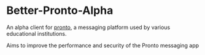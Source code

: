 # Better-Pronto-Alpha

An alpha client for [pronto](https://pronto.io), a messaging platform used by various educational institutions.

Aims to improve the performance and security of the Pronto messaging app
